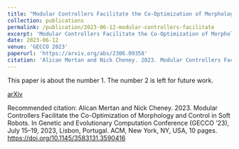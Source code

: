 ```yaml
---
title: "Modular Controllers Facilitate the Co-Optimization of Morphology and Control in Soft Robots"
collection: publications
permalink: /publication/2023-06-12-modular-controllers-facilitate
excerpt: 'Modular Controllers Facilitate the Co-Optimization of Morphology and Control in Soft Robots.'
date: 2023-06-12
venue: 'GECCO 2023'
paperurl: 'https://arxiv.org/abs/2306.09358'
citation: 'Alican Mertan and Nick Cheney. 2023. Modular Controllers Facilitate the Co-Optimization of Morphology and Control in Soft Robots. In Genetic and Evolutionary Computation Conference (GECCO ’23), July 15–19, 2023, Lisbon, Portugal. ACM, New York, NY, USA, 10 pages. https://doi.org/10.1145/3583131.3590416'
---
```

This paper is about the number 1. The number 2 is left for future work.

[arXiv](https://arxiv.org/abs/2306.09358)

Recommended citation: Alican Mertan and Nick Cheney. 2023. Modular Controllers Facilitate the Co-Optimization of Morphology and Control in Soft Robots. In Genetic and Evolutionary Computation Conference (GECCO ’23), July 15–19, 2023, Lisbon, Portugal. ACM, New York, NY, USA, 10 pages. https://doi.org/10.1145/3583131.3590416
